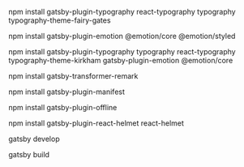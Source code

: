 npm install gatsby-plugin-typography react-typography typography typography-theme-fairy-gates

npm install gatsby-plugin-emotion @emotion/core @emotion/styled

npm install gatsby-plugin-typography typography react-typography typography-theme-kirkham gatsby-plugin-emotion @emotion/core

npm install gatsby-transformer-remark

npm install gatsby-plugin-manifest

npm install gatsby-plugin-offline

npm install gatsby-plugin-react-helmet react-helmet

gatsby develop

gatsby build
